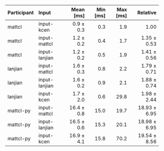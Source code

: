 | Participant | Input | Mean [ms] | Min [ms] | Max [ms] | Relative |
|:---|:---|---:|---:|---:|---:|
| mattcl | input-kcen | 0.9 ± 0.3 | 0.3 | 1.9 | 1.00 |
| mattcl | input-mattcl | 1.2 ± 0.2 | 0.4 | 1.7 | 1.35 ± 0.53 |
| mattcl | input-lanjian | 1.2 ± 0.2 | 0.5 | 1.9 | 1.41 ± 0.56 |
| lanjian | input-mattcl | 1.6 ± 0.3 | 0.8 | 2.2 | 1.79 ± 0.71 |
| lanjian | input-lanjian | 1.6 ± 0.2 | 0.9 | 2.1 | 1.88 ± 0.74 |
| lanjian | input-kcen | 1.7 ± 2.0 | 0.6 | 29.8 | 1.98 ± 2.44 |
| mattcl-py | input-mattcl | 16.4 ± 0.8 | 15.0 | 19.7 | 18.93 ± 6.95 |
| mattcl-py | input-lanjian | 16.5 ± 0.6 | 15.3 | 20.1 | 18.98 ± 6.95 |
| mattcl-py | input-kcen | 16.9 ± 4.1 | 15.8 | 70.2 | 19.54 ± 8.56 |
